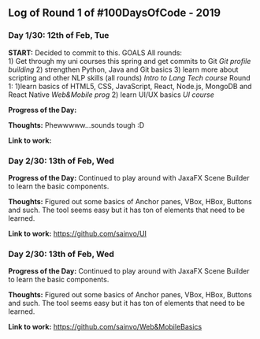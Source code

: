 
## Log of Round 1 of #100DaysOfCode - 2019

### Day 1/30: 12th of Feb, Tue

**START:** Decided to commit to this. 
                GOALS 
                All rounds: <br/>
                1) Get through my uni courses this spring and get commits to Git
                        *Git profile building* 
                2) strengthen Python, Java and Git basics
                3) learn more about scripting and other NLP skills (all rounds)
                        *Intro to Lang Tech course* 
                Round 1:
                1)learn basics of HTML5, CSS, JavaScript, React, Node.js,        MongoDB and React Native
                        *Web&Mobile prog*
                2) learn UI/UX basics 
                        *UI course*
                        
**Progress of the Day:**                        
                            
**Thoughts:** Phewwwww...sounds tough :D

**Link to work:** 
### Day 2/30: 13th of Feb, Wed
                        
**Progress of the Day:** Continued to play around with JaxaFX Scene Builder to learn the basic components.                       
                            
**Thoughts:** Figured out some basics of Anchor panes, VBox, HBox, Buttons and such. The tool seems easy but it has ton of elements that need to be learned.

**Link to work:** https://github.com/sainvo/UI 

### Day 2/30: 13th of Feb, Wed
                        
**Progress of the Day:** Continued to play around with JaxaFX Scene Builder to learn the basic components.                       
                            
**Thoughts:** Figured out some basics of Anchor panes, VBox, HBox, Buttons and such. The tool seems easy but it has ton of elements that need to be learned.

**Link to work:** https://github.com/sainvo/Web&MobileBasics
